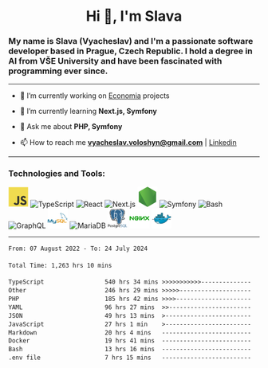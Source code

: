 <h1 align="center">Hi 👋, I'm Slava</h1>
<h3 align="left">My name is Slava (Vyacheslav) and I'm a passionate software developer based in Prague, Czech Republic. I hold a degree in AI from VŠE University and have been fascinated with programming ever since. </h3>

---

- 🔭 I’m currently working on <a href="https://www.economia.cz/">Economia</a> projects

- 🌱 I’m currently learning **Next.js, Symfony**

- 💬 Ask me about **PHP, Symfony**

- 📫 How to reach me **vyacheslav.voloshyn@gmail.com** | <a href="https://www.linkedin.com/in/vyacheslav-voloshyn-74ab3b194/"> Linkedin </a>

---

<h3 align="left">Technologies and Tools:</h3>
<p align="left"> 
  <img src="https://raw.githubusercontent.com/devicons/devicon/master/icons/javascript/javascript-original.svg" alt="JavaScript" width="40" height="40"/> 
  <img src="https://cdn.worldvectorlogo.com/logos/typescript.svg" alt="TypeScript" width="40" height="40"/> 
  <img src="https://cdn.worldvectorlogo.com/logos/react-2.svg" alt="React" width="40" height="40"/> 
  <img src="https://cdn.worldvectorlogo.com/logos/nextjs-2.svg" alt="Next.js" width="40" height="40"/> 
  <img src="https://raw.githubusercontent.com/devicons/devicon/master/icons/nodejs/nodejs-original.svg" alt="Node.js" width="40" height="40"/> 
  <img src="https://symfony.com/logos/symfony_black_03.svg" alt="Symfony" width="40" height="40"/> 
  <img src="https://www.vectorlogo.zone/logos/gnu_bash/gnu_bash-icon.svg" alt="Bash" width="40" height="40"/> 
  <img src="https://www.vectorlogo.zone/logos/graphql/graphql-icon.svg" alt="GraphQL" width="40" height="40"/> 
  <img src="https://raw.githubusercontent.com/devicons/devicon/master/icons/mysql/mysql-original-wordmark.svg" alt="MySQL" width="40" height="40"/> 
  <img src="https://www.vectorlogo.zone/logos/mariadb/mariadb-icon.svg" alt="MariaDB" width="40" height="40"/> 
  <img src="https://raw.githubusercontent.com/devicons/devicon/master/icons/postgresql/postgresql-original-wordmark.svg" alt="PostgreSQL" width="40" height="40"/> 
  <img src="https://raw.githubusercontent.com/devicons/devicon/master/icons/nginx/nginx-original.svg" alt="NGINX" width="40" height="40"/>
  <img src="https://raw.githubusercontent.com/devicons/devicon/master/icons/docker/docker-original.svg" alt="Docker" width="40" height="40"/>
</p>

---

<!--START_SECTION:waka-->

```txt
From: 07 August 2022 - To: 24 July 2024

Total Time: 1,263 hrs 10 mins

TypeScript                 540 hrs 34 mins >>>>>>>>>>>--------------   42.79 %
Other                      246 hrs 29 mins >>>>>--------------------   19.51 %
PHP                        185 hrs 42 mins >>>>---------------------   14.70 %
YAML                       96 hrs 27 mins  >>-----------------------   07.64 %
JSON                       49 hrs 13 mins  >------------------------   03.90 %
JavaScript                 27 hrs 1 min    >------------------------   02.14 %
Markdown                   20 hrs 4 mins   -------------------------   01.59 %
Docker                     19 hrs 41 mins  -------------------------   01.56 %
Bash                       13 hrs 16 mins  -------------------------   01.05 %
.env file                  7 hrs 15 mins   -------------------------   00.57 %
```

<!--END_SECTION:waka-->
